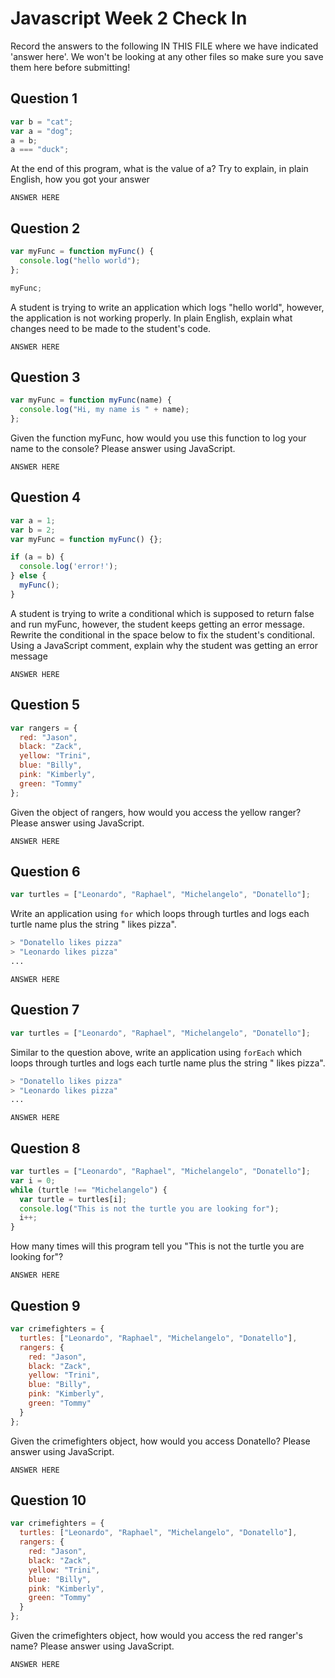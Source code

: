 # Javascript Week 2 Check In

Record the answers to the following IN THIS FILE where we have indicated
'answer here'. We won't be looking at any other files so make sure you
save them here before submitting!

## Question 1
```javascript
var b = "cat";
var a = "dog";
a = b;
a === "duck";
```
At the end of this program, what is the value of a? Try to explain,
in plain English, how you got your answer

```
ANSWER HERE
```

## Question 2
```javascript
var myFunc = function myFunc() {
  console.log("hello world");
};

myFunc;
```
A student is trying to write an application which logs "hello world", however, the application is not working properly.
In plain English, explain what changes need to be made to the student's code.
```
ANSWER HERE
```

## Question 3
```javascript
var myFunc = function myFunc(name) {
  console.log("Hi, my name is " + name);
};
```
Given the function myFunc, how would you use this function to log your
name to the console? Please answer using JavaScript.
```
ANSWER HERE
```

## Question 4
```javascript
var a = 1;
var b = 2;
var myFunc = function myFunc() {};

if (a = b) {
  console.log('error!');
} else {
  myFunc();
}
```
A student is trying to write a conditional which is supposed to return
false and run myFunc, however, the student keeps getting an error
message. Rewrite the conditional in the space below to fix the student's
conditional. Using a JavaScript comment, explain why the student
was getting an error message

```
ANSWER HERE
```

## Question 5
```javascript
var rangers = {
  red: "Jason",
  black: "Zack",
  yellow: "Trini",
  blue: "Billy",
  pink: "Kimberly",
  green: "Tommy"
};
```
Given the object of rangers, how would you access the yellow ranger?
Please answer using JavaScript.
```
ANSWER HERE
```

## Question 6
```javascript
var turtles = ["Leonardo", "Raphael", "Michelangelo", "Donatello"];
```
Write an application using `for` which loops through turtles and logs
each turtle name plus the string " likes pizza".
```bash
> "Donatello likes pizza"
> "Leonardo likes pizza"
...
```
```
ANSWER HERE
```

## Question 7
```javascript
var turtles = ["Leonardo", "Raphael", "Michelangelo", "Donatello"];
```
Similar to the question above, write an application using `forEach` which loops through turtles and logs each turtle name plus the string " likes pizza".
```bash
> "Donatello likes pizza"
> "Leonardo likes pizza"
...
```
```
ANSWER HERE
```

## Question 8
```javascript
var turtles = ["Leonardo", "Raphael", "Michelangelo", "Donatello"];
var i = 0;
while (turtle !== "Michelangelo") {
  var turtle = turtles[i];
  console.log("This is not the turtle you are looking for");
  i++;
}
```
How many times will this program tell you "This is not the turtle you are looking for"?
```
ANSWER HERE
```

## Question 9
```javascript
var crimefighters = {
  turtles: ["Leonardo", "Raphael", "Michelangelo", "Donatello"],
  rangers: {
    red: "Jason",
    black: "Zack",
    yellow: "Trini",
    blue: "Billy",
    pink: "Kimberly",
    green: "Tommy"
  }
};
```
Given the crimefighters object, how would you access Donatello?
Please answer using JavaScript.
```
ANSWER HERE
```

## Question 10
```javascript
var crimefighters = {
  turtles: ["Leonardo", "Raphael", "Michelangelo", "Donatello"],
  rangers: {
    red: "Jason",
    black: "Zack",
    yellow: "Trini",
    blue: "Billy",
    pink: "Kimberly",
    green: "Tommy"
  }
};
```
Given the crimefighters object, how would you access the red ranger's
name?
Please answer using JavaScript.
```
ANSWER HERE
```
